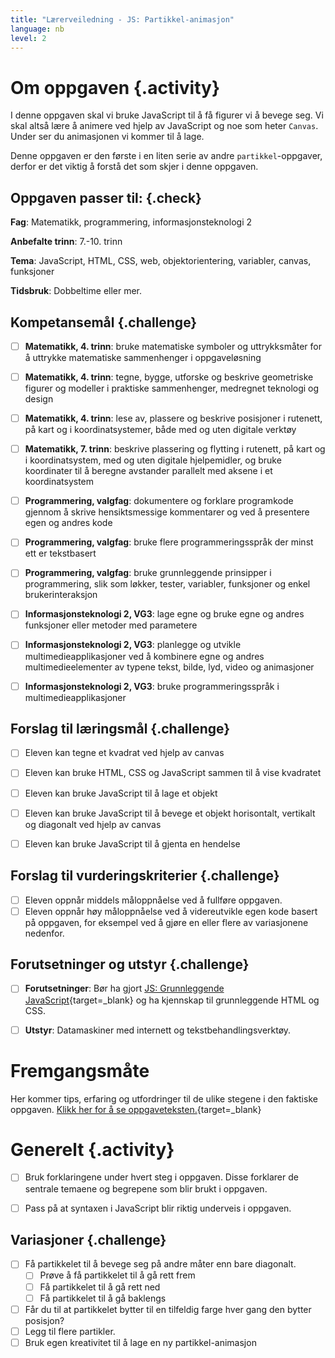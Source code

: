 ```yaml
---
title: "Lærerveiledning - JS: Partikkel-animasjon"
language: nb
level: 2
---
```


# Om oppgaven {.activity}
I denne oppgaven skal vi bruke JavaScript til å få figurer vi å bevege seg. Vi skal altså lære å animere ved hjelp av JavaScript og noe som heter `Canvas`. Under ser du animasjonen vi kommer til å lage.

Denne oppgaven er den første i en liten serie av andre `partikkel`-oppgaver, derfor er det viktig å forstå det som skjer i denne oppgaven.

## Oppgaven passer til: {.check}
 __Fag__: Matematikk, programmering, informasjonsteknologi 2

__Anbefalte trinn__: 7.-10. trinn

__Tema__: JavaScript, HTML, CSS, web, objektorientering, variabler, canvas, funksjoner

__Tidsbruk__: Dobbeltime eller mer.


## Kompetansemål {.challenge}

- [ ]  __Matematikk, 4. trinn__: bruke matematiske symboler og uttrykksmåter for å uttrykke matematiske sammenhenger i oppgaveløsning
- [ ] __Matematikk, 4. trinn__: tegne, bygge, utforske og beskrive geometriske figurer og modeller i praktiske sammenhenger, medregnet teknologi og design
- [ ] __Matematikk, 4. trinn__: lese av, plassere og beskrive posisjoner i rutenett, på kart og i koordinatsystemer, både med og uten digitale verktøy
- [ ] __Matematikk, 7. trinn__: beskrive plassering og flytting i rutenett, på kart og i koordinatsystem, med og uten digitale hjelpemidler, og bruke koordinater til å beregne avstander parallelt med aksene i et koordinatsystem
- [ ] __Programmering, valgfag__: dokumentere og forklare programkode gjennom å skrive hensiktsmessige kommentarer og ved å presentere egen og andres kode

- [ ] __Programmering, valgfag__: bruke flere programmeringsspråk der minst ett er tekstbasert

- [ ] __Programmering, valgfag__: bruke grunnleggende prinsipper i programmering, slik som løkker, tester, variabler, funksjoner og enkel brukerinteraksjon

- [ ] __Informasjonsteknologi 2, VG3__: lage egne og bruke egne og andres funksjoner eller metoder med parametere
- [ ] __Informasjonsteknologi 2, VG3__: planlegge og utvikle multimedieapplikasjoner ved å kombinere egne og andres multimedieelementer av typene tekst, bilde, lyd, video og animasjoner
- [ ] __Informasjonsteknologi 2, VG3__: bruke programmeringsspråk i multimedieapplikasjoner


## Forslag til læringsmål {.challenge}

- [ ] Eleven kan tegne et kvadrat ved hjelp av canvas
- [ ] Eleven kan bruke HTML, CSS og JavaScript sammen til å vise kvadratet
- [ ] Eleven kan bruke JavaScript til å lage et objekt
- [ ] Eleven kan bruke JavaScript til å bevege et objekt horisontalt, vertikalt og diagonalt ved hjelp av canvas
- [ ] Eleven kan bruke JavaScript til å gjenta en hendelse


## Forslag til vurderingskriterier {.challenge}

- [ ] Eleven oppnår middels måloppnåelse ved å fullføre oppgaven.
- [ ] Eleven oppnår høy måloppnåelse ved å videreutvikle egen kode basert på oppgaven, for eksempel ved å gjøre en eller flere av variasjonene nedenfor.

## Forutsetninger og utstyr {.challenge}
- [ ]  __Forutsetninger__: Bør ha gjort [JS: Grunnleggende JavaScript](../grunnleggende_js/grunnleggende_js.html){target=_blank} og ha kjennskap til grunnleggende HTML og CSS.

- [ ]  __Utstyr__: Datamaskiner med internett og tekstbehandlingsverktøy.



# Fremgangsmåte
Her kommer tips, erfaring og utfordringer til de ulike stegene i den faktiske oppgaven. [Klikk her for å se oppgaveteksten.](../partikkel_animasjon/partikkel_animasjon.html){target=_blank}

# Generelt  {.activity}
- [ ]  Bruk forklaringene under hvert steg i oppgaven. Disse forklarer de sentrale temaene og begrepene som blir brukt i oppgaven.
- [ ] Pass på at syntaxen i JavaScript blir riktig underveis i oppgaven.


## Variasjoner {.challenge}
- [ ] Få partikkelet til å bevege seg på andre måter enn bare diagonalt.
  - [ ] Prøve å få partikkelet til å gå rett frem
  - [ ] Få partikkelet til å gå rett ned
  - [ ] Få partikkelet til å gå baklengs
- [ ] Får du til at partikkelet bytter til en tilfeldig farge hver gang den bytter posisjon?
- [ ] Legg til flere partikler.
- [ ] Bruk egen kreativitet til å lage en ny partikkel-animasjon
